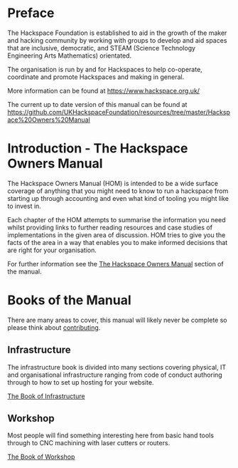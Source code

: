 # Preface

The Hackspace Foundation is established to aid in the growth of the maker
and hacking community by working with groups to develop and aid spaces
that are inclusive, democratic, and STEAM (Science Technology Engineering
Arts Mathematics) orientated.

The organisation is run by and for Hackspaces to help co-operate,
coordinate and promote Hackspaces and making in general.

More information can be found at https://www.hackspace.org.uk/

The current up to date version of this manual can be found at
https://github.com/UKHackspaceFoundation/resources/tree/master/Hackspace%20Owners%20Manual

# Introduction - The Hackspace Owners Manual

The Hackspace Owners Manual (HOM) is intended to be a wide surface
coverage of anything that you might need to know to run a hackspace from
starting up through accounting and even what kind of tooling you might
like to invest in.

Each chapter of the HOM attempts to summarise the information you need
whilst providing links to further reading resources and case studies of
implementations in the given area of discussion. HOM tries to give you the
facts of the area in a way that enables you to make informed decisions
that are right for your organisation.

For further information see the [The Hackspace Owners Manual](HOM)
section of the manual.

# Books of the Manual

There are many areas to cover, this manual will likely never be complete
so please think about [contributing](HOM/contributing.md).

## Infrastructure

The infrastructure book is divided into many sections covering physical,
IT and organisational infrastructure ranging from code of conduct
authoring through to how to set up hosting for your website.

[The Book of Infrastructure](Infrastructure)

## Workshop

Most people will find something interesting here from basic hand tools
through to CNC machining with laser cutters or routers.

[The Book of Workshop](Workshop)
